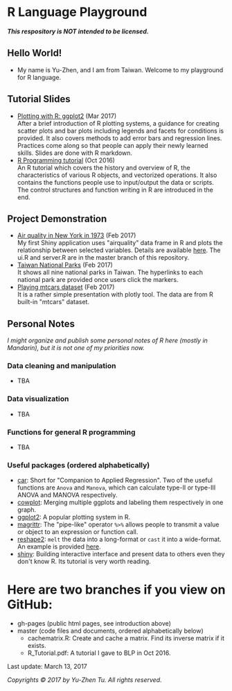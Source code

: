 # R Language Playground
__*This respository is NOT intended to be licensed.*__

## Hello World!
* My name is Yu-Zhen, and I am from Taiwan. Welcome to my playground for R language.

## Tutorial Slides
* <a href="https://corytu.github.io/R_Language_Playground/Plotting_with_R_ggplot2.html">Plotting with R: ggplot2</a> (Mar 2017)<br>
After a brief introduction of R plotting systems, a guidance for creating scatter plots and bar plots including legends and facets for conditions is provided. It also covers methods to add error bars and regression lines. Practices come along so that people can apply their newly learned skills. Slides are done with R markdown.
* <a href="https://github.com/corytu/R_Language_Playground/blob/master/R_Tutorial_20161012_BLP.pdf">R Programming tutorial</a> (Oct 2016)<br>
An R tutorial which covers the history and overview of R, the characteristics of various R objects, and vectorized operations. It also contains the functions people use to input/output the data or scripts. The control structures and function writing in R are introduced in the end.

## Project Demonstration
* <a href="https://corytu.shinyapps.io/airquality/">Air quality in New York in 1973</a> (Feb 2017)<br>
My first Shiny application uses "airquality" data frame in R and plots the relationship between selected variables. Details are available <a href="https://corytu.github.io/R_Language_Playground/Air_Quality_in_New_York_in_1973.html">here</a>. The ui.R and server.R are in the master branch of this repository.
* <a href="https://corytu.github.io/R_Language_Playground/Taiwan_National_Parks.html">Taiwan National Parks</a> (Feb 2017)<br>
It shows all nine national parks in Taiwan. The hyperlinks to each national park are provided once users click the markers.
* <a href="https://corytu.github.io/R_Language_Playground/play_mtcars_dataset.html">Playing mtcars dataset</a> (Feb 2017)<br>
It is a rather simple presentation with plotly tool. The data are from R built-in "mtcars" dataset.

## Personal Notes
*I might organize and publish some personal notes of R here (mostly in Mandarin), but it is not one of my priorities now.*
### Data cleaning and manipulation
* TBA

### Data visualization
* TBA

### Functions for general R programming
* TBA

### Useful packages (ordered alphabetically)
* <a href="https://cran.r-project.org/package=car">car</a>: Short for "Companion to Applied Regression". Two of the useful functions are `Anova` and `Manova`, which can calculate type-II or type-III ANOVA and MANOVA respectively.
* <a href="https://cran.r-project.org/web/packages/cowplot/vignettes/introduction.html">cowplot</a>: Merging multiple ggplots and labeling them respectively in one graph.
* <a href="http://ggplot2.org">ggplot2</a>: A popular plotting system in R.
* <a href="https://cran.r-project.org/web/packages/magrittr/vignettes/magrittr.html">magrittr</a>: The "pipe-like" operator `%>%` allows people to transmit a value or object to an expression or function call.
* <a href="https://cran.r-project.org/package=reshape2">reshape2</a>: `melt` the data into a long-format or `cast` it into a wide-format. An example is provided <a href="https://corytu.github.io/R_Language_Playground/reshape2_melt.html">here</a>.
* <a href="https://shiny.rstudio.com/">shiny</a>: Building interactive interface and present data to others even they don't know R. Its tutorial is very worth reading.

# Here are two branches if you view on GitHub:
* gh-pages (public html pages, see introduction above)
* master (code files and documents, ordered alphabetically below)
    * cachematrix.R: Create and cache a matrix. Find its inverse matrix if it exists.
    * R_Tutorial.pdf: A tutorial I gave to BLP in Oct 2016.

Last update: March 13, 2017

*Copyrights &copy; 2017 by Yu-Zhen Tu. All rights reserved.*
